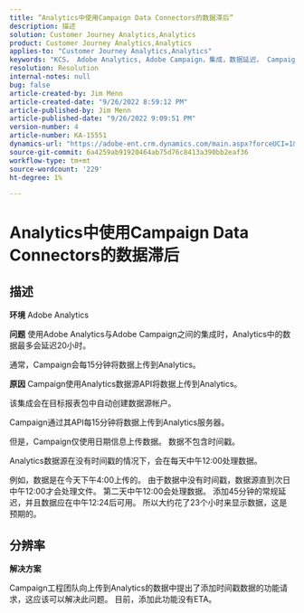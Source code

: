 ```yaml
---
title: “Analytics中使用Campaign Data Connectors的数据滞后”
description: 描述
solution: Customer Journey Analytics,Analytics
product: Customer Journey Analytics,Analytics
applies-to: "Customer Journey Analytics,Analytics"
keywords: "KCS， Adobe Analytics, Adobe Campaign，集成，数据延迟， Campaign Data Connectors，时间戳，时间戳"
resolution: Resolution
internal-notes: null
bug: false
article-created-by: Jim Menn
article-created-date: "9/26/2022 8:59:12 PM"
article-published-by: Jim Menn
article-published-date: "9/26/2022 9:09:51 PM"
version-number: 4
article-number: KA-15551
dynamics-url: "https://adobe-ent.crm.dynamics.com/main.aspx?forceUCI=1&pagetype=entityrecord&etn=knowledgearticle&id=4cbcf210-de3d-ed11-9db1-0022480866ad"
source-git-commit: 6a4259ab91920464ab75d76c8413a390bb2eaf36
workflow-type: tm+mt
source-wordcount: '229'
ht-degree: 1%

---
```


# Analytics中使用Campaign Data Connectors的数据滞后

## 描述


<b>环境</b>
Adobe Analytics

<b>问题</b>
使用Adobe Analytics与Adobe Campaign之间的集成时，Analytics中的数据最多会延迟20小时。

通常，Campaign会每15分钟将数据上传到Analytics。

<b>原因</b>
Campaign使用Analytics数据源API将数据上传到Analytics。

该集成会在目标报表包中自动创建数据源帐户。

Campaign通过其API每15分钟将数据上传到Analytics服务器。

但是，Campaign仅使用日期信息上传数据。 数据不包含时间戳。

Analytics数据源在没有时间戳的情况下，会在每天中午12:00处理数据。

例如，数据是在今天下午4:00上传的。 由于数据中没有时间戳，数据源直到次日中午12:00才会处理文件。 第二天中午12:00会处理数据。 添加45分钟的常规延迟，并且数据应在中午12:24后可用。 所以大约花了23个小时来显示数据，这是预期的。


## 分辨率


<b>解决方案</b>

Campaign工程团队向上传到Analytics的数据中提出了添加时间戳数据的功能请求，这应该可以解决此问题。 目前，添加此功能没有ETA。


